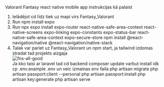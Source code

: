 Valorant Fantasy react native mobile app instrukcijas kā palaist <br>

1. Ielādējot cd līdz tiek uz mapi virs Fantasy_Valorant <br>
2. Run npm install expo <br>
3. Run npx expo install expo-router react-native-safe-area-context react-native-screens expo-linking expo-constants expo-status-bar react-native-safe-area-context expo-secure-store npm install @react-navigation/native @react-navigation/native-stack<br>
4. Talak var pariet uz Fantasy_Valorant un npm start, ja tailwind izdomas stradat tad projekts aizgaja <br>
![fns-all-good](https://github.com/21DP2RJerm/ValoFantasy/assets/100911489/2a2b2680-b369-4d94-bd9c-e261eade1b0b) <br>
Ja kko taisi ar laravel tad cd backend
composer update varbut install idk
cp .env.example .env un veic izmainas env faila
php artisan migrate
php artisan passport:client --personal
php artisan passport:install
php artisan key:generate
php artisan serve
